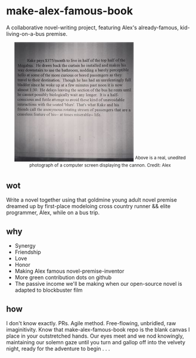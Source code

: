 # make-alex-famous-book
A collaborative novel-writing project, featuring Alex's already-famous, kid-living-on-a-bus premise.

<p align="center">
  <img src="megabus.jpg"/>
 <sup>Above is a real, unedited photograph of a computer screen displaying the cannon. Credit: Alex</sup>
</p>


## wot
Write a novel together using that goldmine young adult novel premise dreamed up by first-place modeloing cross country runner && elite programmer, Alex, while on a bus trip. 


## why
 - Synergy
 - Friendship
 - Love
 - Honor
 - Making Alex famous novel-premise-inventor
 - More green contribution dots on github
 - The passive income we'll be making when our open-source novel is adapted to blockbuster film

## how
I don't know exactly. PRs. Agile method. Free-flowing, unbridled, raw imaginitivity. Know that make-alex-famous-book repo is the blank canvas I place in your outstretched hands. Our eyes meet and we nod knowingly, maintaining our solemn gaze until you turn and gallop off into the velvety night, ready for the adventure to begin . . .
